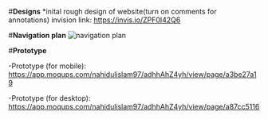 #**Designs**
*inital rough design of website(turn on comments for annotations) invision link:
https://invis.io/ZPF0I42Q6

#**Navigation plan**
![navigation plan](https://user-images.githubusercontent.com/25248857/34075010-588c09a2-e2b2-11e7-9048-2f746a645575.png)


 
#**Prototype**

-Prototype (for mobile): https://app.moqups.com/nahidulislam97/adhhAhZ4yh/view/page/a3be27a19

-Prototype (for desktop): https://app.moqups.com/nahidulislam97/adhhAhZ4yh/view/page/a87cc5116


